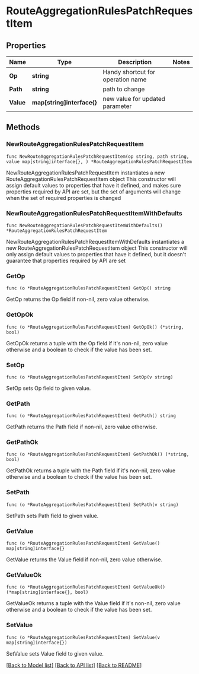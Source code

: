 # RouteAggregationRulesPatchRequestItem

## Properties

Name | Type | Description | Notes
------------ | ------------- | ------------- | -------------
**Op** | **string** | Handy shortcut for operation name | 
**Path** | **string** | path to change | 
**Value** | **map[string]interface{}** | new value for updated parameter | 

## Methods

### NewRouteAggregationRulesPatchRequestItem

`func NewRouteAggregationRulesPatchRequestItem(op string, path string, value map[string]interface{}, ) *RouteAggregationRulesPatchRequestItem`

NewRouteAggregationRulesPatchRequestItem instantiates a new RouteAggregationRulesPatchRequestItem object
This constructor will assign default values to properties that have it defined,
and makes sure properties required by API are set, but the set of arguments
will change when the set of required properties is changed

### NewRouteAggregationRulesPatchRequestItemWithDefaults

`func NewRouteAggregationRulesPatchRequestItemWithDefaults() *RouteAggregationRulesPatchRequestItem`

NewRouteAggregationRulesPatchRequestItemWithDefaults instantiates a new RouteAggregationRulesPatchRequestItem object
This constructor will only assign default values to properties that have it defined,
but it doesn't guarantee that properties required by API are set

### GetOp

`func (o *RouteAggregationRulesPatchRequestItem) GetOp() string`

GetOp returns the Op field if non-nil, zero value otherwise.

### GetOpOk

`func (o *RouteAggregationRulesPatchRequestItem) GetOpOk() (*string, bool)`

GetOpOk returns a tuple with the Op field if it's non-nil, zero value otherwise
and a boolean to check if the value has been set.

### SetOp

`func (o *RouteAggregationRulesPatchRequestItem) SetOp(v string)`

SetOp sets Op field to given value.


### GetPath

`func (o *RouteAggregationRulesPatchRequestItem) GetPath() string`

GetPath returns the Path field if non-nil, zero value otherwise.

### GetPathOk

`func (o *RouteAggregationRulesPatchRequestItem) GetPathOk() (*string, bool)`

GetPathOk returns a tuple with the Path field if it's non-nil, zero value otherwise
and a boolean to check if the value has been set.

### SetPath

`func (o *RouteAggregationRulesPatchRequestItem) SetPath(v string)`

SetPath sets Path field to given value.


### GetValue

`func (o *RouteAggregationRulesPatchRequestItem) GetValue() map[string]interface{}`

GetValue returns the Value field if non-nil, zero value otherwise.

### GetValueOk

`func (o *RouteAggregationRulesPatchRequestItem) GetValueOk() (*map[string]interface{}, bool)`

GetValueOk returns a tuple with the Value field if it's non-nil, zero value otherwise
and a boolean to check if the value has been set.

### SetValue

`func (o *RouteAggregationRulesPatchRequestItem) SetValue(v map[string]interface{})`

SetValue sets Value field to given value.



[[Back to Model list]](../README.md#documentation-for-models) [[Back to API list]](../README.md#documentation-for-api-endpoints) [[Back to README]](../README.md)



